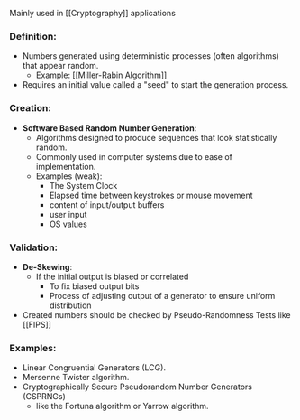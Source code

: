 Mainly used in [[Cryptography]] applications
### Definition:
- Numbers generated using deterministic processes (often algorithms) that appear random.
	- Example: [[Miller-Rabin Algorithm]]
- Requires an initial value called a "seed" to start the generation process.
### Creation:
- **Software Based Random Number Generation**:
	- Algorithms designed to produce sequences that look statistically random.
	- Commonly used in computer systems due to ease of implementation.
	- Examples (weak):
		- The System Clock
		- Elapsed time between keystrokes or mouse movement
		- content of input/output buffers
		- user input
		- OS values
### Validation:
- **De-Skewing**:
	- If the initial output is biased or correlated
		- To fix biased output bits
		- Process of adjusting output of a generator to ensure uniform distribution
-  Created numbers should be checked by Pseudo-Randomness Tests like [[FIPS]]
### Examples:
- Linear Congruential Generators (LCG).
- Mersenne Twister algorithm.
- Cryptographically Secure Pseudorandom Number Generators (CSPRNGs) 
	- like the Fortuna algorithm or Yarrow algorithm.